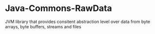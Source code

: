 # Java-Commons-RawData
JVM library that provides consitent abstraction level over data from byte arrays, byte buffers, streams and files
